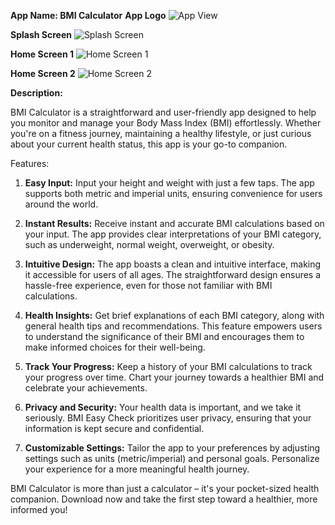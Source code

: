 **App Name: BMI Calculator**
**App Logo**
![App View](https://github.com/Mohan-321ret/BMI-Calculator-Android-App/assets/98017458/5366585e-b813-42a5-b976-b45ecc60934a)

**Splash Screen**
![Splash Screen](https://github.com/Mohan-321ret/BMI-Calculator-Android-App/assets/98017458/7949e54d-8f38-427c-ad85-31c2c1e677b8)

**Home Screen 1**
![Home Screen 1](https://github.com/Mohan-321ret/BMI-Calculator-Android-App/assets/98017458/e63d80c5-bf43-46d8-a458-7b5aea3d3daf)

**Home Screen 2**
![Home Screen 2](https://github.com/Mohan-321ret/BMI-Calculator-Android-App/assets/98017458/abc40d83-e81e-4968-b2fd-3829d55be607)


**Description:**

BMI Calculator is a straightforward and user-friendly app designed to help you monitor and manage your Body Mass Index (BMI) effortlessly. Whether you're on a fitness journey, maintaining a healthy lifestyle, or just curious about your current health status, this app is your go-to companion.

 Features:

1. **Easy Input:** Input your height and weight with just a few taps. The app supports both metric and imperial units, ensuring convenience for users around the world.

2. **Instant Results:** Receive instant and accurate BMI calculations based on your input. The app provides clear interpretations of your BMI category, such as underweight, normal weight, overweight, or obesity.

3. **Intuitive Design:** The app boasts a clean and intuitive interface, making it accessible for users of all ages. The straightforward design ensures a hassle-free experience, even for those not familiar with BMI calculations.

4. **Health Insights:** Get brief explanations of each BMI category, along with general health tips and recommendations. This feature empowers users to understand the significance of their BMI and encourages them to make informed choices for their well-being.

5. **Track Your Progress:** Keep a history of your BMI calculations to track your progress over time. Chart your journey towards a healthier BMI and celebrate your achievements.

6. **Privacy and Security:** Your health data is important, and we take it seriously. BMI Easy Check prioritizes user privacy, ensuring that your information is kept secure and confidential.

7. **Customizable Settings:** Tailor the app to your preferences by adjusting settings such as units (metric/imperial) and personal goals. Personalize your experience for a more meaningful health journey.

BMI Calculator is more than just a calculator – it's your pocket-sized health companion. Download now and take the first step toward a healthier, more informed you!
